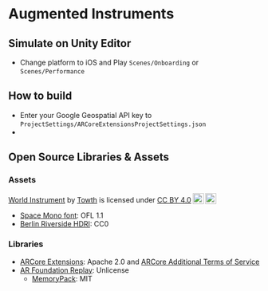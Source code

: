 # Augmented Instruments

## Simulate on Unity Editor

- Change platform to iOS and Play `Scenes/Onboarding` or `Scenes/Performance`

## How to build

- Enter your Google Geospatial API key to `ProjectSettings/ARCoreExtensionsProjectSettings.json`
-

## Open Source Libraries & Assets

### Assets

<p xmlns:cc="http://creativecommons.org/ns#" xmlns:dct="http://purl.org/dc/terms/"><a property="dct:title" rel="cc:attributionURL" href="https://github.com/asus4/WorldInstrument">World Instrument</a> by <a rel="cc:attributionURL dct:creator" property="cc:attributionName" href="https://twoth.bandcamp.com/">Towth</a> is licensed under <a href="http://creativecommons.org/licenses/by/4.0/?ref=chooser-v1" target="_blank" rel="license noopener noreferrer" style="display:inline-block;">CC BY 4.0<img style="height:22px!important;margin-left:3px;vertical-align:text-bottom;" src="https://mirrors.creativecommons.org/presskit/icons/cc.svg?ref=chooser-v1"><img style="height:22px!important;margin-left:3px;vertical-align:text-bottom;" src="https://mirrors.creativecommons.org/presskit/icons/by.svg?ref=chooser-v1"></a></p>

- [Space Mono font](https://github.com/googlefonts/spacemono): OFL 1.1
- [Berlin Riverside HDRI](https://hdri-haven.com/hdri/berlin-riverside): CC0

### Libraries

- [ARCore Extensions](https://github.com/google-ar/arcore-unity-extensions): Apache 2.0 and [ARCore Additional Terms of Service](https://developers.google.com/ar/develop/terms)
- [AR Foundation Replay](https://github.com/asus4/ARFoundationReplay): Unlicense
  - [MemoryPack](https://github.com/Cysharp/MemoryPack): MIT
